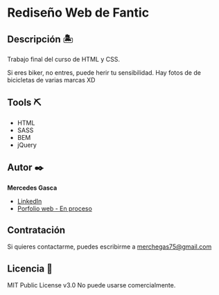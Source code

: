 # Rediseño Web de Fantic

## Descripción 🏝
Trabajo final del curso de HTML y CSS. 

Si eres biker, no entres, puede herir tu sensibilidad. Hay fotos de de bicicletas de varias marcas XD

## Tools ⛏

* HTML
* SASS
* BEM
* jQuery


## Autor ✒️
**Mercedes Gasca**

* [LinkedIn](https://www.linkedin.com/in/mercedes-gasca-3804296b/)
* [Porfolio web - En proceso](https://XXXX.XXX/)

 
## Contratación
Si quieres contactarme, puedes escribirme a merchegas75@gmail.com 

## Licencia 📄
MIT Public License v3.0
No puede usarse comercialmente.
